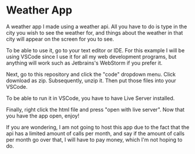 # Weather App
A weather app I made using a weather api. All you have to do is type in the city you wish to see the weather for, and things about the weather in that city will appear on the screen for you to see.

To be able to use it, go to your text editor or IDE. For this example I will be using VSCode since I use it for all my web development programs, but anything will work such as Jetbrains's WebStorm if you prefer it.

Next, go to this repository and click the "code" dropdown menu. Click download as zip. Subsequently, unzip it. Then put those files into your VSCode.

To be able to run it in VSCode, you have to have Live Server installed.

Finally, right click the html file and press "open with live server". Now that you have the app open, enjoy!

If you are wondering, I am not going to host this app due to the fact that the api has a limited amount of calls per month, and say if the amount of calls per month go over that, I will have to pay money, which I'm not hoping to do.

